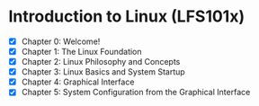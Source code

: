 # Introduction to Linux (LFS101x)

- [x] Chapter 0: Welcome!
- [x] Chapter 1: The Linux Foundation
- [x] Chapter 2: Linux Philosophy and Concepts
- [x] Chapter 3: Linux Basics and System Startup
- [x] Chapter 4: Graphical Interface
- [x] Chapter 5: System Configuration from the Graphical Interface
